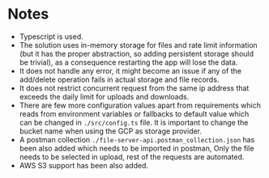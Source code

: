 # Notes

* Typescript is used.
* The solution uses in-memory storage for files and rate limit information (but it has the proper abstraction, so adding persistent storage should be trivial), as a consequence restarting the app will lose the data.
* It does not handle any error, it might become an issue if any of the add/delete operation fails in actual storage and file records.
* It does not restrict concurrent request from the same ip address that exceeds the daily limit for uploads and downloads.
* There are few more configuration values apart from requirements which reads from environment variables or fallbacks to default value which can be changed in `./src/config.ts` file. It is important to change the bucket name when using the GCP as storage provider.
* A postman collection `./file-server-api.postman_collection.json` has been also added which needs to be imported in postman, Only the file needs to be selected in upload, rest of the requests are automated.
* AWS S3 support has been also added.

